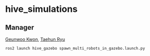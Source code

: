 # hive_simulations

## Manager
[Geunwoo Kwon](https://github.com/kwongeunwoo), [Taehun Ryu](https://github.com/taehun-ryu)

```
ros2 launch hive_gazebo spawn_multi_robots_in_gazebo.launch.py
```
